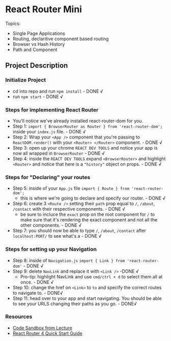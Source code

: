 # React Router Mini
Topics:
  * Single Page Applications
  * Routing, declaritive component based routing
  * Browser vs Hash History
  * Path and Component

## Project Description

### Initialize Project
* cd into repo and run `npm install` - DONE √
* run `npm start` - DONE √

### Steps for implementing React Router

* You'll notice we've already installed react-router-dom for you.
* Step 1: `import { BrowserRouter as Router } from 'react-router-dom';` inside your `index.js` file. - DONE √
* Step 2: Wrap your `<App />` component that you're passing to `ReactDOM.render()` with your `<Router> </Router>` component. - DONE √
* Step 3: open up your chrome `REACT DEV TOOLS` and notice your app is now all wrapped in `BrowserRouter` - DONE √
* Step 4: inside the `REACT DEV TOOLS` expand `<BrowserRouter>` and highlight `<Router>` and notice that here is a `"history"` object on props. - DONE √

### Steps for "Declaring" your routes

* Step 5: inside of your `App.js` file `import { Route } from 'react-router-dom';`
  - this is where we're going to declare and specify our router. - DONE √
* Step 6: create 3 `<Route />` setting their `path` prop equal to `/`, `/about`, `/contact` with their respective components. - DONE √
  - be sure to incluce the `exact` prop on the root component for `/` to make sure that it's rendering the exact component and not all the other components. - DONE √
* Step 7: you should now be able to type `/`, `/about`, `/contact` after `localhost:PORT/` to see what's a - DONE √

### Steps for setting up your Navigation

* Step 8: inside of `Navigation.js` `import { Link } from 'react-router-dom'` - DONE √
* Step 9: delete `NavLink` and replace it with `<Link />` -DONE √
  - Pro-tip: highlight NavLink and use `cmd/ctrl + d` to select them all at once. - DONE √
* Step 10: change the href on `<Link>` to `to` and specify the correct routes to navigate to. - DONE√
* Step 11: head over to your app and start navigating. You should be able to see your URLS changing their paths as you go. - DONE√

### Resources

* [Code Sandbox from Lecture](https://codesandbox.io/s/n58oqgwmP)
* [React Router 4 Quick Start Guide](https://reacttraining.com/react-router/web/guides/quick-start)
